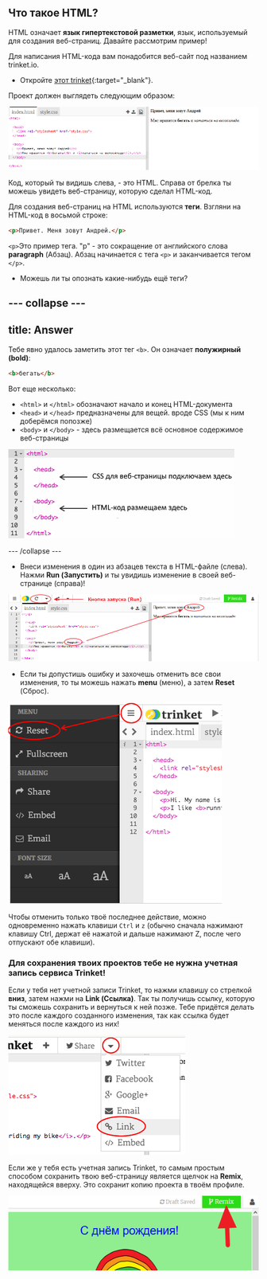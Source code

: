 ## Что такое HTML?

HTML означает **язык гипертекстовой разметки**, язык, используемый для создания веб-страниц. Давайте рассмотрим пример!

Для написания HTML-кода вам понадобится веб-сайт под названием trinket.io.

+ Откройте [этот trinket](http://jumpto.cc/web-intro){:target="_blank"}.

Проект должен выглядеть следующим образом:

![скриншот](images/birthday-starter.png)

Код, который ты видишь слева, - это HTML. Справа от брелка ты можешь увидеть веб-страницу, которую сделал HTML-код.

Для создания веб-страниц на HTML используются **теги**. Взгляни на HTML-код в восьмой строке:

```html
<p>Привет. Меня зовут Андрей.</p>
```

`<p>`Это пример тега. "p" - это сокращение от английского слова **paragraph** (Абзац). Абзац начинается с тега `<p>` и заканчивается тегом `</p>`.

+ Можешь ли ты опознать какие-нибудь ещё теги?

## \--- collapse \---

## title: Answer

Тебе явно удалось заметить этот тег `<b>`. Он означает **полужирный (bold)**:

```html
<b>бегать</b>
```

Вот еще несколько:

+ `<html>` и `</html>` обозначают начало и конец HTML-документа
+ `<head>` и `</head>` предназначены для вещей. вроде CSS (мы к ним доберёмся попозже)
+ `<body>` и `</body>` - здесь размещается всё основное содержимое веб-страницы

![screenshot](images/birthday-head-body.png)

\--- /collapse \---

+ Внеси изменения в один из абзацев текста в HTML-файле (слева). Нажми **Run (Запустить)** и ты увидишь изменение в своей веб-странице (справа)!

![screenshot](images/birthday-edit-html.png)

+ Если ты допустишь ошибку и захочешь отменить все свои изменения, то ты можешь нажать **menu** (меню), а затем **Reset** (Сброс).

![screenshot](images/birthday-reset.png)

Чтобы отменить только твоё последнее действие, можно одновременно нажать клавиши `Ctrl` и `z` (обычно сначала нажимают клавишу Ctrl, держат её нажатой и дальше нажимают Z, после чего отпускают обе клавиши).

### Для сохранения твоих проектов тебе не нужна учетная запись сервиса Trinket!

Если у тебя нет учетной записи Trinket, то нажми клавишу со стрелкой **вниз**, затем нажми на **Link (Ссылка)**. Так ты получишь ссылку, которую ты сможешь сохранить и вернуться к ней позже. Тебе придётся делать это после каждого созданного изменения, так как ссылка будет меняться после каждого из них!

![screenshot](images/birthday-link.png)

Если же у тебя есть учетная запись Trinket, то самым простым способом сохранить твою веб-страницу является щелчок на **Remix**, находящейся вверху. Это сохранит копию проекта в твоём профиле.

![screenshot](images/birthday-remix.png)